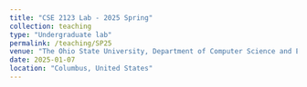 ```yaml
---
title: "CSE 2123 Lab - 2025 Spring"
collection: teaching
type: "Undergraduate lab"
permalink: /teaching/SP25
venue: "The Ohio State University, Department of Computer Science and Engineering"
date: 2025-01-07
location: "Columbus, United States"
---
```

